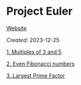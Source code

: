 # Project Euler
[Website](https://projecteuler.net/archives)

_Created_: 2023-12-25

[1. Multiples of 3 and 5](./1.%20multiples%20of%203%20and%205/README.md)

[2. Even Fibonacci numbers](./2.%20Even%20Fibonacci%20numbers/README.md)

[3. Largest Prime Factor](./3.%20Largest%20Prime%20Factor/README.md)
